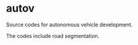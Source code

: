 # autov 

Source codes for autonomous vehicle development.  


The codes include road segmentation.
